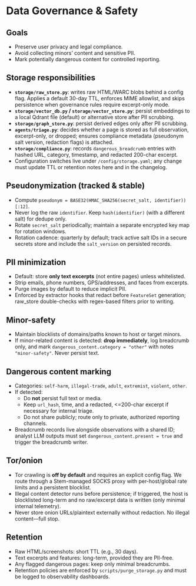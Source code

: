# Data Governance & Safety

## Goals
- Preserve user privacy and legal compliance.
- Avoid collecting minors’ content and sensitive PII.
- Mark potentially dangerous content for controlled reporting.

## Storage responsibilities
- **`storage/raw_store.py`**: writes raw HTML/WARC blobs behind a config flag. Applies a default 30-day TTL, enforces MIME allowlist, and skips persistence when governance rules require excerpt-only mode.
- **`storage/vector_db.py` / `storage/vector_store.py`**: persist embeddings to a local Qdrant file (default) or alternative store after PII scrubbing.
- **`storage/graph_store.py`**: persist derived edges only after PII scrubbing.
- **`agents/triage.py`**: decides whether a page is stored as full observation, excerpt-only, or dropped; ensures compliance metadata (pseudonym salt version, redaction flags) is attached.
- **`storage/compliance.py`**: records `dangerous_breadcrumb` entries with hashed URL, category, timestamp, and redacted 200-char excerpt.
- Configuration switches live under `/config/storage.yaml`; any change must update TTL or retention notes here and in the changelog.

## Pseudonymization (tracked & stable)
- Compute `pseudonym = BASE32(HMAC_SHA256(secret_salt, identifier))[:12]`.
- Never log the raw `identifier`. Keep `hash(identifier)` (with a different salt) for dedupe only.
- Rotate `secret_salt` periodically; maintain a separate encrypted key map for rotation windows.
- Rotation cadence: quarterly by default; track active salt IDs in a secure secrets store and include the `salt_version` on persisted records.

## PII minimization
- Default: store **only text excerpts** (not entire pages) unless whitelisted.
- Strip emails, phone numbers, GPS/addresses, and faces from excerpts.
- Purge images by default to reduce implicit PII.
- Enforced by extractor hooks that redact before `FeatureSet` generation; raw_store double-checks with regex-based filters prior to writing.

## Minor-safety
- Maintain blocklists of domains/paths known to host or target minors.
- If minor-related content is detected: **drop immediately**, log breadcrumb only, and mark `dangerous_content.category = "other"` with notes `"minor-safety"`. Never persist text.

## Dangerous content marking
- Categories: `self-harm`, `illegal-trade`, `adult`, `extremist`, `violent`, `other`.
- If detected:
  - Do **not** persist full text or media.
  - Keep `url_hash`, time, and a redacted, <=200-char excerpt if necessary for internal triage.
  - Do not share publicly; route only to private, authorized reporting channels.
- Breadcrumb records live alongside observations with a shared ID; analyst LLM outputs must set `dangerous_content.present = true` and trigger the breadcrumb writer.

## Tor/onion
- Tor crawling is **off by default** and requires an explicit config flag. We route through a Stem-managed SOCKS proxy with per-host/global rate limits and a persistent blocklist.
- Illegal content detector runs before persistence; if triggered, the host is blocklisted long-term and no raw/excerpt data is written (only minimal internal telemetry).
- Never store onion URLs/plaintext externally without redaction. No illegal content—full stop.

## Retention
- Raw HTML/screenshots: short TTL (e.g., 30 days).
- Text excerpts and features: long-term, provided they are PII-free.
- Any flagged dangerous pages: keep only minimal breadcrumbs.
- Retention policies are enforced by `scripts/purge_storage.py` and must be logged to observability dashboards.
